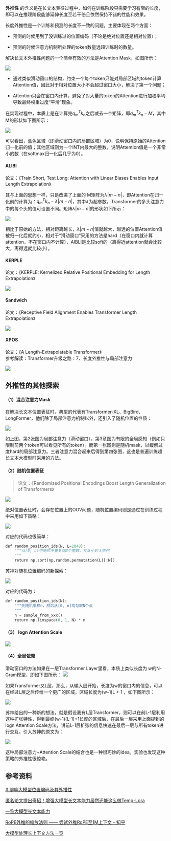 
**外推性** 的含义是在长文本表征过程中，如何在训练阶段只需要学习有限的长度，即可以在推理阶段能够延伸长度至若干倍且依然保持不错的性能和效果。

长度外推性是一个训练和预测的长度不一致的问题，主要体现在两个方面：

- 预测的时候用到了没训练过的位置编码（不论是绝对位置还是相对位置）；
    
- 预测的时候注意力机制所处理的token数量远超训练时的数量。
    

解决长文本外推性问题的一个简单有效的方法是Attention Mask，如图所示：

![](img/Pasted%20image%2020231126165946.png)

- 通过类似滑动窗口的结构，约束一个每个token只能对局部区域的token计算Attention值，因此对于相对位置大小不会超过窗口大小，解决了第一个问题；
    
- Attention只会在窗口内计算，避免了对大量的token的Attention进行加权平均导致最终权重过度“平滑”现象。

在实现过程中，本质上是在计算完$q_m^Tk_n$之后减去一个矩阵，即$q_m^Tk_n-M$，其中M的形状如下图所示：

![](img/Pasted%20image%2020231126170051.png)

可以看出，蓝色区域（即滑动窗口内的局部区域）为0，说明保持原始的Attention归一化前的值；其他区域则为一个INT内最大的整数，说明Attention值是一个非常小的数（在softmax归一化后几乎为0）。

#### ALIBI

论文：《Train Short, Test Long: Attention with Linear Biases Enables Input Length Extrapolation》

其与上面的思想一样，只是改进了上面的 M矩阵为$\lambda|m-n|$，即Attention在归一化前的计算为：$q_m^Tk_n-\lambda|m-n|$，其中$\lambda$为超参数，Transformer的多头注意力中的每个头的值可设置不同。矩阵$\lambda|m-n|$的形状如下所示：

![](img/Pasted%20image%2020231126170350.png)

相比于原始的方法，相对距离越长，$\lambda|m-n|$值就越大，越远的位置Attention值被归一化后就约小，相对于“滑动窗口”采用的方法是hard（在窗口内就计算attention，不在窗口内不计算），AIBLI是比较soft的（离得近attention就会比较大，离得远就比较小）。

#### KERPLE

论文：《KERPLE: Kernelized Relative Positional Embedding for Length Extrapolation》

![](img/Pasted%20image%2020231126170556.png)

#### Sandwich

论文：《Receptive Field Alignment Enables Transformer Length Extrapolation》

![](img/Pasted%20image%2020231126170626.png)

#### XPOS

论文：《A Length-Extrapolatable Transformer》  
参考解读：Transformer升级之路：7、长度外推性与局部注意力

![](img/Pasted%20image%2020231126170714.png)

## 外推性的其他探索

#### （1）混合注意力Mask

在解决长文本位置表征时，典型的代表有Transformer-XL、BigBird、LongFormer，他们除了局部注意力机制以外，还引入了随机位置的性质：

![](img/Pasted%20image%2020231126170753.png)

如上图，第2张图为局部注意力（滑动窗口），第3章图为有限的全局感知（例如只限制前两个token可以看见所有的token）。而第一张图则是随机mask，以缓解过度hard的局部注意力。三者注意力混合起来后得到第四张图，这也是普遍训练超长文本大模型时采用的方法。

#### （2）随机位置表征

> 论文：《Randomized Positional Encodings Boost Length Generalization of Transformers》

![](img/Pasted%20image%2020231126170811.png)


绝对位置表征时，会存在位置上的OOV问题，随机位置编码则是通过在训练过程中采用如下策略：

![](img/Pasted%20image%2020231126170830.png)

对应的代码也很简单：

```python
def random_position_ids(N, L=2048):       
	"""从[0, L)中随机不重复挑N个整数，并从小到大排列       
	"""       
	return np.sort(np.random.permutation(L)[:N])
```

苏神对随机位置编码的新探索：

![](img/Pasted%20image%2020231126171028.png)

对应的代码为：

```python
def random_position_ids(N):  
    """先随机采样n，然后从[0, n]均匀取N个点  
    """  
    n = sample_from_xxx()  
    return np.linspace(0, 1, N) * n
```

#### （3） logn Attention Scale

![](img/Pasted%20image%2020231126171113.png)

#### （4）全局依赖

滑动窗口的方法如果在一层Transformer Layer里看，本质上类似长度为 w的N-Gram模型，即如下图所示：
![](img/Pasted%20image%2020231126171204.png)

如果Transformer又L层，那么，从输入层开始，长度为w的窗口内的信息，可以在经过L层之后传给一个更广的区域，区域长度为(w-1)L + 1 ，如下图所示：

![](img/Pasted%20image%2020231126171302.png)

苏神给出的一种新的想法，就是假设我有L层Transformer，则可以在前L-1层利用这种扩张特性，得到最终(w-1)(L-1)+1长度的区域后，在最后一层采用上面提到的 logn Attention Scale方法，讲前L-1层扩张的信息快速在最后一层与所有token进行交互。引入苏神的原文为：

![](img/Pasted%20image%2020231126171401.png)

这种局部注意力+Attention Scale的结合也是一种很巧妙的idea。实验也发现这种策略的外推性很惊艳。

## 参考资料

[# 聊聊大模型位置编码及其外推性](https://mp.weixin.qq.com/s/KHvQsUB3YmWNVosIxjYtig)

[匿名论文提出奇招！增强大模型长文本能力居然还能这么做Temp-Lora](https://mp.weixin.qq.com/s/V9C0s4HR2cQinz1Bgrjsiw)

[一览大模型长文本能力](https://mp.weixin.qq.com/s/grvA5xUfURLROsDK1vK4jw)

[RoPE外推的缩放法则 —— 尝试外推RoPE至1M上下文 - 知乎](https://zhuanlan.zhihu.com/p/660073229)

[大模型处理长上下文方法一览](https://mp.weixin.qq.com/s/81NHGf5W8HEscW2dBK8MRg)



